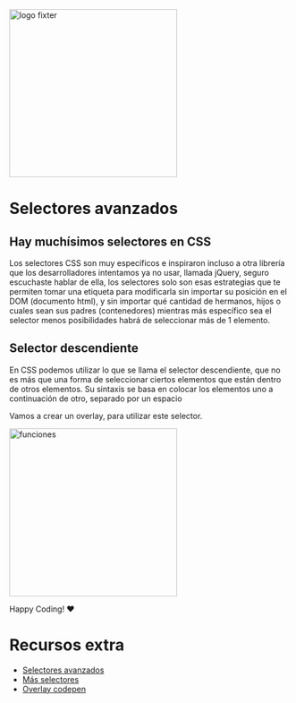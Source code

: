 <img alt="logo fixter" width="300" src="https://fixter.camp/static/media/geek_completo.7e1e87a7.png" />

# Selectores avanzados

## Hay muchísimos selectores en CSS
Los selectores CSS son muy específicos e inspiraron incluso a otra librería que los desarrolladores intentamos ya no usar, llamada jQuery, seguro escuchaste hablar de ella, los selectores solo son esas estrategias que te permiten tomar una etiqueta para modificarla sin importar su posición en el DOM (documento html), y sin importar qué cantidad de hermanos, hijos o cuales sean sus padres (contenedores) mientras más específico sea el  selector menos posibilidades habrá de seleccionar más de 1 elemento.

## Selector descendiente
En CSS podemos utilizar lo que se llama el selector descendiente, que no es más que una forma de seleccionar ciertos elementos que están dentro de otros elementos. Su sintaxis se basa en colocar los elementos uno a continuación de otro, separado por un espacio

Vamos a crear un overlay, para utilizar este selector.

<img width="300px" src="https://i.lenguajecss.com/assets/css/selectores/selector-descendiente.png" alt="funciones">

Happy Coding!  ❤

# Recursos extra
* [Selectores avanzados](https://lenguajecss.com/p/css/selectores/selectores-avanzados)
* [Más selectores](https://uniwebsidad.com/libros/css/capitulo-2/selectores-avanzados)
* [Overlay codepen](https://codepen.io/hectorbliss/pen/wvveMQQ)